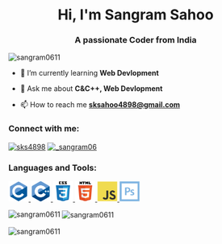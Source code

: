 <h1 align="center">Hi, I'm Sangram Sahoo</h1>
<h3 align="center">A passionate Coder from India</h3>

<p align="left"> <img src="https://komarev.com/ghpvc/?username=sangram0611&label=Profile%20views&color=0e75b6&style=flat" alt="sangram0611" /> </p>

- 🌱 I’m currently learning **Web Devlopment**

- 💬 Ask me about **C&C++, Web Devlopment**

- 📫 How to reach me **sksahoo4898@gmail.com**

<h3 align="left">Connect with me:</h3>
<p align="left">
<a href="https://linkedin.com/in/sks4898" target="blank"><img align="center" src="https://raw.githubusercontent.com/rahuldkjain/github-profile-readme-generator/master/src/images/icons/Social/linked-in-alt.svg" alt="sks4898" height="30" width="40" /></a>
<a href="https://instagram.com/_sangram06" target="blank"><img align="center" src="https://raw.githubusercontent.com/rahuldkjain/github-profile-readme-generator/master/src/images/icons/Social/instagram.svg" alt="_sangram06" height="30" width="40" /></a>
</p>

<h3 align="left">Languages and Tools:</h3>
<p align="left"> <a href="https://www.cprogramming.com/" target="_blank" rel="noreferrer"> <img src="https://raw.githubusercontent.com/devicons/devicon/master/icons/c/c-original.svg" alt="c" width="40" height="40"/> </a> <a href="https://www.w3schools.com/cpp/" target="_blank" rel="noreferrer"> <img src="https://raw.githubusercontent.com/devicons/devicon/master/icons/cplusplus/cplusplus-original.svg" alt="cplusplus" width="40" height="40"/> </a> <a href="https://www.w3schools.com/css/" target="_blank" rel="noreferrer"> <img src="https://raw.githubusercontent.com/devicons/devicon/master/icons/css3/css3-original-wordmark.svg" alt="css3" width="40" height="40"/> </a> <a href="https://www.w3.org/html/" target="_blank" rel="noreferrer"> <img src="https://raw.githubusercontent.com/devicons/devicon/master/icons/html5/html5-original-wordmark.svg" alt="html5" width="40" height="40"/> </a> <a href="https://developer.mozilla.org/en-US/docs/Web/JavaScript" target="_blank" rel="noreferrer"> <img src="https://raw.githubusercontent.com/devicons/devicon/master/icons/javascript/javascript-original.svg" alt="javascript" width="40" height="40"/> </a> <a href="https://www.photoshop.com/en" target="_blank" rel="noreferrer"> <img src="https://raw.githubusercontent.com/devicons/devicon/master/icons/photoshop/photoshop-line.svg" alt="photoshop" width="40" height="40"/> </a> </p>

<p><img align="left" src="https://github-readme-stats.vercel.app/api/top-langs?username=sangram0611&show_icons=true&locale=en&layout=compact" alt="sangram0611" /></p>

<p>&nbsp;<img align="center" src="https://github-readme-stats.vercel.app/api?username=sangram0611&show_icons=true&locale=en" alt="sangram0611" /></p>

<p><img align="center" src="https://github-readme-streak-stats.herokuapp.com/?user=sangram0611&" alt="sangram0611" /></p>
